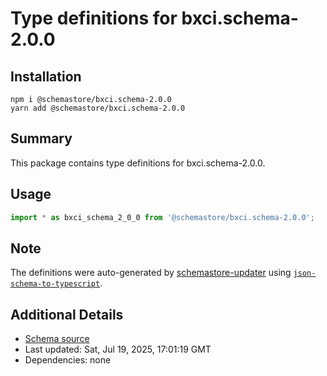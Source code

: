 # Type definitions for bxci.schema-2.0.0

## Installation

```
npm i @schemastore/bxci.schema-2.0.0
yarn add @schemastore/bxci.schema-2.0.0
```

## Summary

This package contains type definitions for bxci.schema-2.0.0.

## Usage

```ts
import * as bxci_schema_2_0_0 from '@schemastore/bxci.schema-2.0.0';
```

## Note

The definitions were auto-generated by [schemastore-updater](https://github.com/ffflorian/schemastore-updater) using [`json-schema-to-typescript`](https://www.npmjs.com/package/json-schema-to-typescript).

## Additional Details

* [Schema source](https://github.com/SchemaStore/schemastore/tree/master/src/schemas/json/bxci.schema-2.0.0)
* Last updated: Sat, Jul 19, 2025, 17:01:19 GMT
* Dependencies: none
